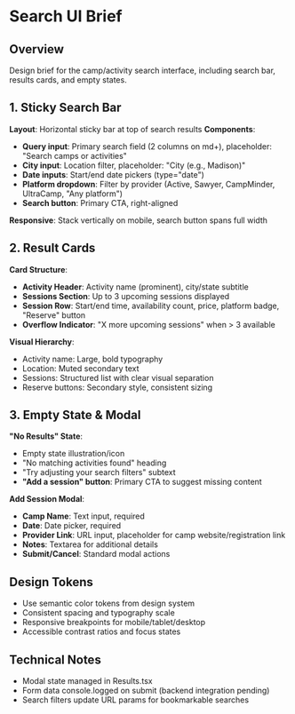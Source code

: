 # Search UI Brief

## Overview
Design brief for the camp/activity search interface, including search bar, results cards, and empty states.

## 1. Sticky Search Bar

**Layout**: Horizontal sticky bar at top of search results
**Components**:
- **Query input**: Primary search field (2 columns on md+), placeholder: "Search camps or activities"
- **City input**: Location filter, placeholder: "City (e.g., Madison)"
- **Date inputs**: Start/end date pickers (type="date")
- **Platform dropdown**: Filter by provider (Active, Sawyer, CampMinder, UltraCamp, "Any platform")
- **Search button**: Primary CTA, right-aligned

**Responsive**: Stack vertically on mobile, search button spans full width

## 2. Result Cards

**Card Structure**:
- **Activity Header**: Activity name (prominent), city/state subtitle
- **Sessions Section**: Up to 3 upcoming sessions displayed
- **Session Row**: Start/end time, availability count, price, platform badge, "Reserve" button
- **Overflow Indicator**: "X more upcoming sessions" when > 3 available

**Visual Hierarchy**:
- Activity name: Large, bold typography
- Location: Muted secondary text
- Sessions: Structured list with clear visual separation
- Reserve buttons: Secondary style, consistent sizing

## 3. Empty State & Modal

**"No Results" State**:
- Empty state illustration/icon
- "No matching activities found" heading
- "Try adjusting your search filters" subtext
- **"Add a session" button**: Primary CTA to suggest missing content

**Add Session Modal**:
- **Camp Name**: Text input, required
- **Date**: Date picker, required  
- **Provider Link**: URL input, placeholder for camp website/registration link
- **Notes**: Textarea for additional details
- **Submit/Cancel**: Standard modal actions

## Design Tokens
- Use semantic color tokens from design system
- Consistent spacing and typography scale
- Responsive breakpoints for mobile/tablet/desktop
- Accessible contrast ratios and focus states

## Technical Notes
- Modal state managed in Results.tsx
- Form data console.logged on submit (backend integration pending)
- Search filters update URL params for bookmarkable searches